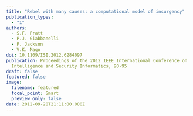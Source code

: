 ```yaml
---
title: "Rebel with many causes: a computational model of insurgency"
publication_types:
  - "1"
authors:
  - S.F. Pratt
  - P.J. Giabbanelli
  - P. Jackson
  - V.K. Mago
doi: 10.1109/ISI.2012.6284097
publication: Proceedings of the 2012 IEEE International Conference on
  Intelligence and Security Informatics, 90-95
draft: false
featured: false
image:
  filename: featured
  focal_point: Smart
  preview_only: false
date: 2012-09-28T21:11:00.000Z
---
```

